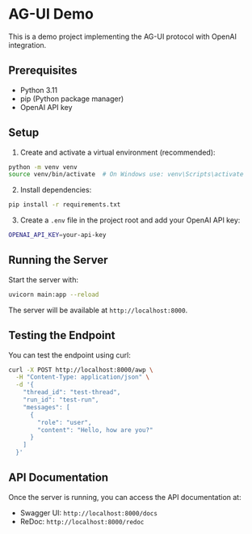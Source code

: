 # AG-UI Demo

This is a demo project implementing the AG-UI protocol with OpenAI integration.

## Prerequisites

- Python 3.11
- pip (Python package manager)
- OpenAI API key

## Setup

1. Create and activate a virtual environment (recommended):
```bash
python -m venv venv
source venv/bin/activate  # On Windows use: venv\Scripts\activate
```

2. Install dependencies:
```bash
pip install -r requirements.txt
```

3. Create a `.env` file in the project root and add your OpenAI API key:
```bash
OPENAI_API_KEY=your-api-key
```

## Running the Server

Start the server with:
```bash
uvicorn main:app --reload
```

The server will be available at `http://localhost:8000`.

## Testing the Endpoint

You can test the endpoint using curl:

```bash
curl -X POST http://localhost:8000/awp \
  -H "Content-Type: application/json" \
  -d '{
    "thread_id": "test-thread",
    "run_id": "test-run",
    "messages": [
      {
        "role": "user",
        "content": "Hello, how are you?"
      }
    ]
  }'
```

## API Documentation

Once the server is running, you can access the API documentation at:
- Swagger UI: `http://localhost:8000/docs`
- ReDoc: `http://localhost:8000/redoc` 